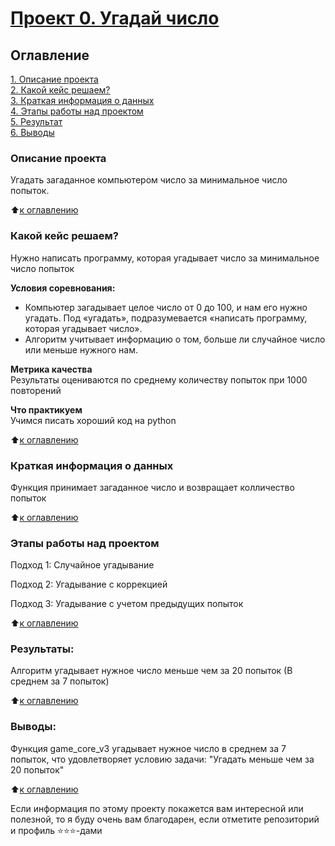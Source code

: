 # [Проект 0. Угадай число](https://drive.google.com/file/d/1ouZQIz6mqidZ_d4hSyhjj6WvyLgLIIwD/view?usp=share_link)


## Оглавление  
[1. Описание проекта](https://github.com/komunist732/sf_data-science/edit/main/Project_0/README.md#Описание-проекта)  
[2. Какой кейс решаем?](https://github.com/komunist732/sf_data-science/edit/main/Project_0/README.md#Какой-кейс-решаем)  
[3. Краткая информация о данных](https://github.com/komunist732/sf_data-science/edit/main/Project_0/README.md#Краткая-информация-о-данных)  
[4. Этапы работы над проектом](https://github.com/komunist732/sf_data-science/edit/main/Project_0/README.md#Этапы-работы-над-проектом)  
[5. Результат](https://github.com/komunist732/sf_data-science/edit/main/Project_0/README.md#Результат)    
[6. Выводы](https://github.com/komunist732/sf_data-science/edit/main/Project_0/README.md#Выводы) 

### Описание проекта    
Угадать загаданное компьютером число за минимальное число попыток.

:arrow_up:[к оглавлению](https://github.com/komunist732/sf_data-science/blob/main/Project_0/README.md#Оглавление)


### Какой кейс решаем?    
Нужно написать программу, которая угадывает число за минимальное число попыток

**Условия соревнования:**  
- Компьютер загадывает целое число от 0 до 100, и нам его нужно угадать. Под «угадать», подразумевается «написать программу, которая угадывает число».
- Алгоритм учитывает информацию о том, больше ли случайное число или меньше нужного нам.

**Метрика качества**     
Результаты оцениваются по среднему количеству попыток при 1000 повторений

**Что практикуем**     
Учимся писать хороший код на python

:arrow_up:[к оглавлению](https://github.com/komunist732/sf_data-science/blob/main/Project_0/README.md#Оглавление)


### Краткая информация о данных
Функция принимает загаданное число и возвращает колличество попыток

:arrow_up:[к оглавлению](https://github.com/komunist732/sf_data-science/blob/main/Project_0/README.md#Оглавление)  


### Этапы работы над проектом  
Подход 1: Случайное угадывание

Подход 2: Угадывание с коррекцией

Подход 3: Угадывание с учетом предыдущих попыток

:arrow_up:[к оглавлению](https://github.com/komunist732/sf_data-science/blob/main/Project_0/README.md#Оглавление)


### Результаты:  
Алгоритм угадывает нужное число меньше чем за 20 попыток (В среднем за 7 попыток)

:arrow_up:[к оглавлению](https://github.com/komunist732/sf_data-science/blob/main/Project_0/README.md#Оглавление)


### Выводы:  
Функция game_core_v3 угадывает нужное число в среднем за 7 попыток, что удовлетворяет условию задачи: "Угадать меньше чем за 20 попыток"

:arrow_up:[к оглавлению](https://github.com/komunist732/sf_data-science/blob/main/Project_0/README.md#Оглавление)


Если информация по этому проекту покажется вам интересной или полезной, то я буду очень вам благодарен, если отметите репозиторий и профиль ⭐️⭐️⭐️-дами